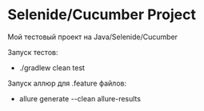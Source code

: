 # Selenide/Cucumber Project

Мой тестовый проект на Java/Selenide/Cucumber

Запуск тестов:
* ./gradlew clean test

Запуск аллюр для .feature файлов:
* allure generate --clean allure-results


